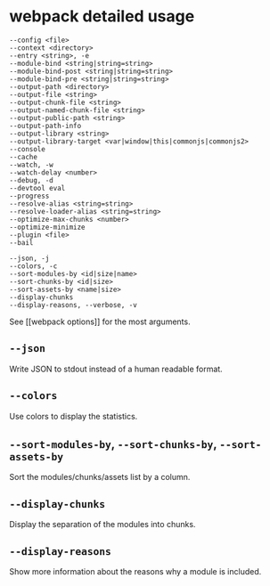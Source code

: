 # webpack detailed usage

```
--config <file>
--context <directory>
--entry <string>, -e
--module-bind <string|string=string>
--module-bind-post <string|string=string>
--module-bind-pre <string|string=string>
--output-path <directory>
--output-file <string>
--output-chunk-file <string>
--output-named-chunk-file <string>
--output-public-path <string>
--output-path-info
--output-library <string>
--output-library-target <var|window|this|commonjs|commonjs2>
--console
--cache
--watch, -w
--watch-delay <number>
--debug, -d
--devtool eval
--progress
--resolve-alias <string=string>
--resolve-loader-alias <string=string>
--optimize-max-chunks <number>
--optimize-minimize
--plugin <file>
--bail

--json, -j
--colors, -c
--sort-modules-by <id|size|name>
--sort-chunks-by <id|size>
--sort-assets-by <name|size>
--display-chunks
--display-reasons, --verbose, -v
```

See [[webpack options]] for the most arguments.

## `--json`

Write JSON to stdout instead of a human readable format.

## `--colors`

Use colors to display the statistics.

## `--sort-modules-by`, `--sort-chunks-by`, `--sort-assets-by`

Sort the modules/chunks/assets list by a column.

## `--display-chunks`

Display the separation of the modules into chunks.

## `--display-reasons`

Show more information about the reasons why a module is included.